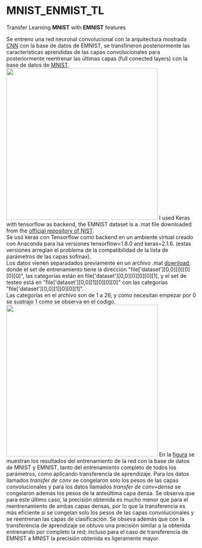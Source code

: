 # MNIST_ENMIST_TL

Transfer Learning **MNIST** with **EMNIST** features

Se entreno una red neuronal convolucional con la arquitectura mostrada [CNN](model.png) con la base de datos de EMNIST, se transfirieron posteriormente las características aprendidas de las capas convolucionales para posteriormente reentrenar las últimas capas (full conected layers) con la base de datos de [MNIST](http://yann.lecun.com/exdb/mnist/).<br />
<img height=400 src="https://github.com/camilo1704/Transfer-Learining-from-EMNIST-to-Quickdraw/blob/master/model.png" />
I used Keras with tensorflow as backend, the EMNIST dataset is a .mat file downloaded from the [official repository of NIST]( https://www.nist.gov/itl/iad/image-group/emnist-dataset).<br />
Se usó keras con Tensorflow como backend en un ambiente virtual creado con Anaconda para lsa versiones  tensorflow=1.8.0 and keras=2.1.6. (estas versiones arreglan el problema de la compatibilidad de la lista de parámetros de las capas sofmax).<br/> 
Los datos vienen separadados previamente en un archivo .mat [download](https://www.nist.gov/itl/iad/image-group/emnist-dataset), donde el set de entrenamiento tiene la dirección "file['dataset'][0,0][0][0][0][0]", las categorías están en file['dataset'][0,0][0][0][0][1], y el set de testeo está en "file['dataset'][0,0][1][0][0][0]" con las categorías "file['dataset'][0,0][1][0][0][1]".<br />
Las categorías en el archivo son de 1 a 26, y como necesitan empezar por 0 se sustrajo 1 como se observa en el codigo.<br />
<img height=400 src="https://github.com/camilo1704/Transfer-Learining-from-EMNIST-to-Quickdraw/blob/master/MNIST.png" />
En la [figura](MNIST.png) se muestran los resultados del entrenamiento de la red con la base de datos de MNIST y EMNIST, tanto del entrenamiento completo de todos los parámetros, como aplicando transferencia de aprendizaje. Para los datos llamados *transfer de conv* se congelaron solo los pesos de las capas convolucionales y para los datos llamados *transfer de conv+densa* se congelaron además los pesos de la anteúltima capa densa. Se observa que para este último caso, la precisión obtenida es mucho menor que para el reentrenamiento de ambas capas densas, por lo que la transferencia es más eficiente si se congelan solo los pesos de las capas convolucionales y se reentrenan las capas de clasificación. Se obseva además que con la transferencia de aprendizaje se obtuvo una precisión similar a la obtenida entrenando por completo la red; incluso para el caso de transferencia de EMNIST a MNIST la precisión obtenida es ligeramente mayor.
